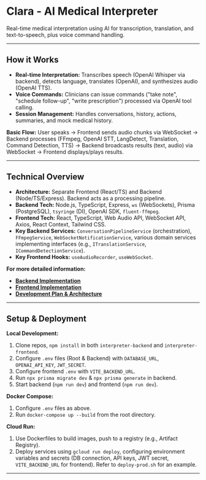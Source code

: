 # Clara - AI Medical Interpreter

Real-time medical interpretation using AI for transcription, translation, and text-to-speech, plus voice command handling.

---

## How it Works

- **Real-time Interpretation:** Transcribes speech (OpenAI Whisper via backend), detects language, translates (OpenAI), and synthesizes audio (OpenAI TTS).
- **Voice Commands:** Clinicians can issue commands ("take note", "schedule follow-up", "write prescription") processed via OpenAI tool calling.
- **Session Management:** Handles conversations, history, actions, summaries, and mock medical history.

**Basic Flow:** User speaks -> Frontend sends audio chunks via WebSocket -> Backend processes (FFmpeg, OpenAI STT, LangDetect, Translation, Command Detection, TTS) -> Backend broadcasts results (text, audio) via WebSocket -> Frontend displays/plays results.

---

## Technical Overview

- **Architecture:** Separate Frontend (React/TS) and Backend (Node/TS/Express). Backend acts as a processing pipeline.
- **Backend Tech:** Node.js, TypeScript, Express, `ws` (WebSockets), Prisma (PostgreSQL), `tsyringe` (DI), OpenAI SDK, `fluent-ffmpeg`.
- **Frontend Tech:** React, TypeScript, Web Audio API, WebSocket API, Axios, React Context, Tailwind CSS.
- **Key Backend Services:** `ConversationPipelineService` (orchestration), `FFmpegService`, `WebSocketNotificationService`, various domain services implementing interfaces (e.g., `ITranslationService`, `ICommandDetectionService`).
- **Key Frontend Hooks:** `useAudioRecorder`, `useWebSocket`.

**For more detailed information:**

- **[Backend Implementation](./interpreter-backend/BACKEND_IMPLEMENTATION.md)**
- **[Frontend Implementation](./interpreter-frontend/FRONTEND_IMPLEMENTATION.md)**
- **[Development Plan & Architecture](./IMPLEMENTATION_PLAN.md)**

---

## Setup & Deployment

**Local Development:**

1.  Clone repos, `npm install` in both `interpreter-backend` and `interpreter-frontend`.
2.  Configure `.env` files (Root & Backend) with `DATABASE_URL`, `OPENAI_API_KEY`, `JWT_SECRET`.
3.  Configure frontend `.env` with `VITE_BACKEND_URL`.
4.  Run `npx prisma migrate dev` & `npx prisma generate` in backend.
5.  Start backend (`npm run dev`) and frontend (`npm run dev`).

**Docker Compose:**

1.  Configure `.env` files as above.
2.  Run `docker-compose up --build` from the root directory.

**Cloud Run:**

1.  Use Dockerfiles to build images, push to a registry (e.g., Artifact Registry).
2.  Deploy services using `gcloud run deploy`, configuring environment variables and secrets (DB connection, API keys, JWT secret, `VITE_BACKEND_URL` for frontend). Refer to `deploy-prod.sh` for an example.

---
